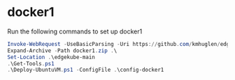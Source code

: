 # docker1

Run the following commands to set up docker1

```PowerShell
Invoke-WebRequest -UseBasicParsing -Uri https://github.com/kmhuglen/edgekube/archive/refs/heads/main.zip -OutFile docker1.zip
Expand-Archive -Path docker1.zip .\
Set-Location .\edgekube-main
.\Get-Tools.ps1
.\Deploy-UbuntuVM.ps1 -ConfigFile .\config-docker1
```
